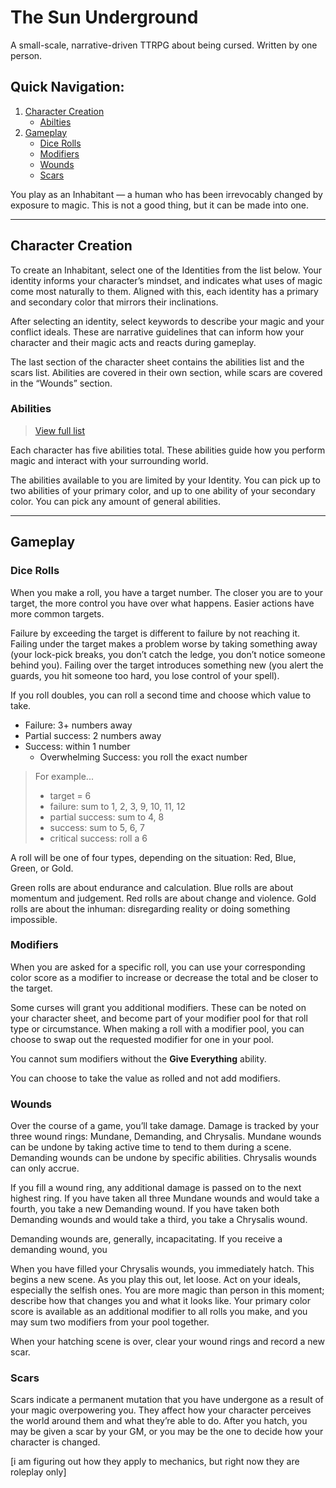 # The Sun Underground
A small-scale, narrative-driven TTRPG about being cursed. Written by one person.

## Quick Navigation:
1. [Character Creation](#character-creation)
    - [Abilties](#abilities)
2. [Gameplay](#gameplay)
    - [Dice Rolls](#dice-rolls)
    - [Modifiers](#modifiers)
    - [Wounds](#wounds)
    - [Scars](#scars)


You play as an Inhabitant — a human who has been irrevocably changed by exposure to magic. This is not a good thing, but it can be made into one. 

---

## Character Creation

To create an Inhabitant, select one of the Identities from the list below. Your identity informs your character’s mindset, and indicates what uses of magic come most naturally to them. Aligned with this, each identity has a primary and secondary color that mirrors their inclinations.

After selecting an identity, select keywords to describe your magic and your conflict ideals. These are narrative guidelines that can inform how your character and their magic acts and reacts during gameplay. 

The last section of the character sheet contains the abilities list and the scars list. Abilities are covered in their own section, while scars are covered in the “Wounds” section. 

### Abilities
> [View full list](./ability.md)

Each character has five abilities total. These abilities guide how you perform magic and interact with your surrounding world. 

The abilities available to you are limited by your Identity. You can pick up to two abilities of your primary color, and up to one ability of your secondary color. You can pick any amount of general abilities. 

---

## Gameplay

### Dice Rolls

When you make a roll, you have a target number. The closer you are to your target, the more control you have over what happens. Easier actions have more common targets. 

Failure by exceeding the target is different to failure by not reaching it. Failing under the target makes a problem worse by taking something away (your lock-pick breaks, you don’t catch the ledge, you don’t notice someone behind you). Failing over the target introduces something new (you alert the guards, you hit someone too hard, you lose control of your spell).

If you roll doubles, you can roll a second time and choose which value to take.

- Failure: 3+ numbers away
- Partial success: 2 numbers away
- Success: within 1 number
    - Overwhelming Success: you roll the exact number

> For example...
> - target = 6
> - failure: sum to 1, 2, 3, 9, 10, 11, 12
> - partial success: sum to 4, 8
> - success: sum to 5, 6, 7
> - critical success: roll a 6

A roll will be one of four types, depending on the situation: Red, Blue, Green, or Gold. 

Green rolls are about endurance and calculation. Blue rolls are about momentum and judgement. Red rolls are about change and violence. Gold rolls are about the inhuman: disregarding reality or doing something impossible.

### Modifiers

When you are asked for a specific roll, you can use your corresponding color score as a modifier to increase or decrease the total and be closer to the target. 

Some curses will grant you additional modifiers. These can be noted on your character sheet, and become part of your modifier pool for that roll type or circumstance. When making a roll with a modifier pool, you can choose to swap out the requested modifier for one in your pool. 

You cannot sum modifiers without the **Give Everything** ability.

You can choose to take the value as rolled and not add modifiers.

### Wounds

Over the course of a game, you’ll take damage. Damage is tracked by your three wound rings: Mundane, Demanding, and Chrysalis. Mundane wounds can be undone by taking active time to tend to them during a scene. Demanding wounds can be undone by specific abilities. Chrysalis wounds can only accrue. 

If you fill a wound ring, any additional damage is passed on to the next highest ring. If you have taken all three Mundane wounds and would take a fourth, you take a new Demanding wound. If you have taken both Demanding wounds and would take a third, you take a Chrysalis wound.

Demanding wounds are, generally, incapacitating. If you receive a demanding wound, you 

When you have filled your Chrysalis wounds, you immediately hatch. This begins a new scene. As you play this out, let loose. Act on your ideals, especially the selfish ones. You are more magic than person in this moment; describe how that changes you and what it looks like. Your primary color score is available as an additional modifier to all rolls you make, and you may sum two modifiers from your pool together. 

When your hatching scene is over, clear your wound rings and record a new scar. 

### Scars

Scars indicate a permanent mutation that you have undergone as a result of your magic overpowering you. They affect how your character perceives the world around them and what they’re able to do. After you hatch, you may be given a scar by your GM, or you may be the one to decide how your character is changed. 

[i am figuring out how they apply to mechanics, but right now they are roleplay only]

